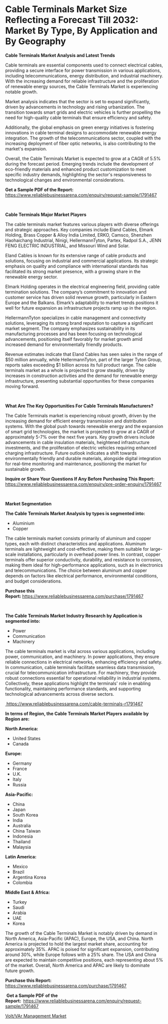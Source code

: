 <p><h1>Cable Terminals Market Size Reflecting a Forecast Till 2032: Market By Type, By Application and By Geography</h1></p><p><strong>Cable Terminals Market Analysis and Latest Trends</strong></p>
<p><p>Cable terminals are essential components used to connect electrical cables, providing a secure interface for power transmission in various applications, including telecommunications, energy distribution, and industrial machinery. With the increasing demand for reliable infrastructure and the proliferation of renewable energy sources, the Cable Terminals Market is experiencing notable growth. </p><p>Market analysis indicates that the sector is set to expand significantly, driven by advancements in technology and rising urbanization. The transition towards smart grids and electric vehicles is further propelling the need for high-quality cable terminals that ensure efficiency and safety. </p><p>Additionally, the global emphasis on green energy initiatives is fostering innovations in cable terminal designs to accommodate renewable energy integration. The growth of the telecommunications sector, coupled with the increasing deployment of fiber optic networks, is also contributing to the market's expansion. </p><p>Overall, the Cable Terminals Market is expected to grow at a CAGR of 5.5% during the forecast period. Emerging trends include the development of eco-friendly materials and enhanced product customization to meet specific industry demands, highlighting the sector's responsiveness to technological changes and environmental considerations.</p></p>
<p><strong>Get a Sample PDF of the Report:&nbsp;</strong> <a href="https://www.reliablebusinessarena.com/enquiry/request-sample/1791467?utm_campaign=3042&utm_medium=2&utm_source=Github&utm_content=ia&utm_term=07042025&utm_id=cable-terminals">https://www.reliablebusinessarena.com/enquiry/request-sample/1791467</a></p>
<p>&nbsp;</p>
<p><strong>Cable Terminals Major Market Players</strong></p>
<p><p>The cable terminals market features various players with diverse offerings and strategic approaches. Key companies include Eland Cables, Elmark Holding, Brass Copper & Alloy India Limited, ERKO, Camsco, Shenzhen Haohaichang Industrial, Ninigi, HellermannTyton, Partex, Radpol S.A., JENN FENG ELECTRIC INDUSTRIAL, and Missouri Wind and Solar.</p><p>Eland Cables is known for its extensive range of cable products and solutions, focusing on industrial and commercial applications. Its strategic emphasis on quality and compliance with international standards has facilitated its strong market presence, with a growing share in the renewable energy sector.</p><p>Elmark Holding operates in the electrical engineering field, providing cable termination solutions. The company’s commitment to innovation and customer service has driven solid revenue growth, particularly in Eastern Europe and the Balkans. Elmark’s adaptability to market trends positions it well for future expansion as infrastructure projects ramp up in the region.</p><p>HellermannTyton specializes in cable management and connectivity solutions, leveraging its strong brand reputation to capture a significant market segment. The company emphasizes sustainability in its manufacturing processes and has been focusing on technological advancements, positioning itself favorably for market growth amid increased demand for environmentally friendly products.</p><p>Revenue estimates indicate that Eland Cables has seen sales in the range of $50 million annually, while HellermannTyton, part of the larger Tyton Group, reports sales exceeding $1 billion across its full product range. The cable terminals market as a whole is projected to grow steadily, driven by increases in construction activities and the demand for renewable energy infrastructure, presenting substantial opportunities for these companies moving forward.</p></p>
<p>&nbsp;</p>
<p><strong>What Are The Key Opportunities For Cable Terminals Manufacturers?</strong></p>
<p><p>The Cable Terminals market is experiencing robust growth, driven by the increasing demand for efficient energy transmission and distribution systems. With the global push towards renewable energy and the expansion of smart grid technologies, the market is projected to grow at a CAGR of approximately 5-7% over the next five years. Key growth drivers include advancements in cable insulation materials, heightened infrastructure investments, and the proliferation of electric vehicles requiring enhanced charging infrastructure. Future outlook indicates a shift towards environmentally friendly and durable materials, alongside digital integration for real-time monitoring and maintenance, positioning the market for sustainable growth.</p></p>
<p><strong>Inquire or Share Your Questions If Any Before Purchasing This Report:</strong> <a href="https://www.reliablebusinessarena.com/enquiry/pre-order-enquiry/1791467?utm_campaign=3042&utm_medium=2&utm_source=Github&utm_content=ia&utm_term=07042025&utm_id=cable-terminals">https://www.reliablebusinessarena.com/enquiry/pre-order-enquiry/1791467</a></p>
<p>&nbsp;</p>
<p><strong>Market Segmentation</strong></p>
<p><strong>The Cable Terminals Market Analysis by types is segmented into:</strong></p>
<p><ul><li>Aluminium</li><li>Copper</li></ul></p>
<p><p>The cable terminals market consists primarily of aluminum and copper types, each with distinct characteristics and applications. Aluminum terminals are lightweight and cost-effective, making them suitable for large-scale installations, particularly in overhead power lines. In contrast, copper terminals offer superior conductivity, durability, and resistance to corrosion, making them ideal for high-performance applications, such as in electronics and telecommunications. The choice between aluminum and copper depends on factors like electrical performance, environmental conditions, and budget considerations.</p></p>
<p><strong>Purchase this Report:&nbsp;</strong><a href="https://www.reliablebusinessarena.com/purchase/1791467?utm_campaign=3042&utm_medium=2&utm_source=Github&utm_content=ia&utm_term=07042025&utm_id=cable-terminals">https://www.reliablebusinessarena.com/purchase/1791467</a></p>
<p>&nbsp;</p>
<p><strong>The Cable Terminals Market Industry Research by Application is segmented into:</strong></p>
<p><ul><li>Power</li><li>Communication</li><li>Machinery</li></ul></p>
<p><p>The cable terminals market is vital across various applications, including power, communication, and machinery. In power applications, they ensure reliable connections in electrical networks, enhancing efficiency and safety. In communication, cable terminals facilitate seamless data transmission, crucial for telecommunication infrastructure. For machinery, they provide robust connections essential for operational reliability in industrial systems. Collectively, these applications highlight the terminals' role in enabling functionality, maintaining performance standards, and supporting technological advancements across diverse sectors.</p></p>
<p><a href="https://www.reliablebusinessarena.com/cable-terminals-r1791467?utm_campaign=3042&utm_medium=2&utm_source=Github&utm_content=ia&utm_term=07042025&utm_id=cable-terminals">&nbsp;https://www.reliablebusinessarena.com/cable-terminals-r1791467</a></p>
<p><strong>In terms of Region, the Cable Terminals Market Players available by Region are:</strong></p>
<p>
    <p> <strong> North America: </strong>
        <ul>
            <li>United States</li>
            <li>Canada</li>
        </ul>
        </p> 
    <p> <strong> Europe: </strong>
        <ul>
            <li>Germany</li>
            <li>France</li>
            <li>U.K.</li>
            <li>Italy</li>
            <li>Russia</li>
        </ul>
        </p> 
    <p> <strong> Asia-Pacific: </strong>
        <ul>
            <li>China</li>
            <li>Japan</li>
            <li>South Korea</li>
            <li>India</li>
            <li>Australia</li>
            <li>China Taiwan</li>
            <li>Indonesia</li>
            <li>Thailand</li>
            <li>Malaysia</li>
        </ul>
        </p> 
    <p> <strong> Latin America: </strong>
        <ul>
            <li>Mexico</li>
            <li>Brazil</li>
            <li>Argentina Korea</li>
            <li>Colombia</li>
        </ul>
        </p> 
    <p> <strong> Middle East & Africa: </strong>
        <ul>
            <li>Turkey</li>
            <li>Saudi</li>
            <li>Arabia</li>
            <li>UAE</li>
            <li>Korea</li>
        </ul>
    </p>
    </p>
<p><p>The growth of the Cable Terminals Market is notably driven by demand in North America, Asia-Pacific (APAC), Europe, the USA, and China. North America is projected to hold the largest market share, accounting for approximately 35%. APAC is poised for significant expansion, contributing around 30%, while Europe follows with a 25% share. The USA and China are expected to maintain competitive positions, each representing about 5% of the market. Overall, North America and APAC are likely to dominate future growth.</p></p>
<p><strong>Purchase this Report: </strong><a href="https://www.reliablebusinessarena.com/purchase/1791467?utm_campaign=3042&utm_medium=2&utm_source=Github&utm_content=ia&utm_term=07042025&utm_id=cable-terminals">https://www.reliablebusinessarena.com/purchase/1791467</a></p>
<p>&nbsp;<strong>Get a Sample PDF of the Report:&nbsp;&nbsp;</strong><a href="https://www.reliablebusinessarena.com/enquiry/request-sample/1791467?utm_campaign=3042&utm_medium=2&utm_source=Github&utm_content=ia&utm_term=07042025&utm_id=cable-terminals">https://www.reliablebusinessarena.com/enquiry/request-sample/1791467</a></p>
<p><strong></strong></p>
<p><p><a href="https://github.com/akermigarib/Market-Research-Report-List-1/blob/main/voltvar-management-market.md?utm_campaign=3042&utm_medium=2&utm_source=Github&utm_content=ia&utm_term=07042025&utm_id=cable-terminals">Volt/VAr Management Market</a></p></p>